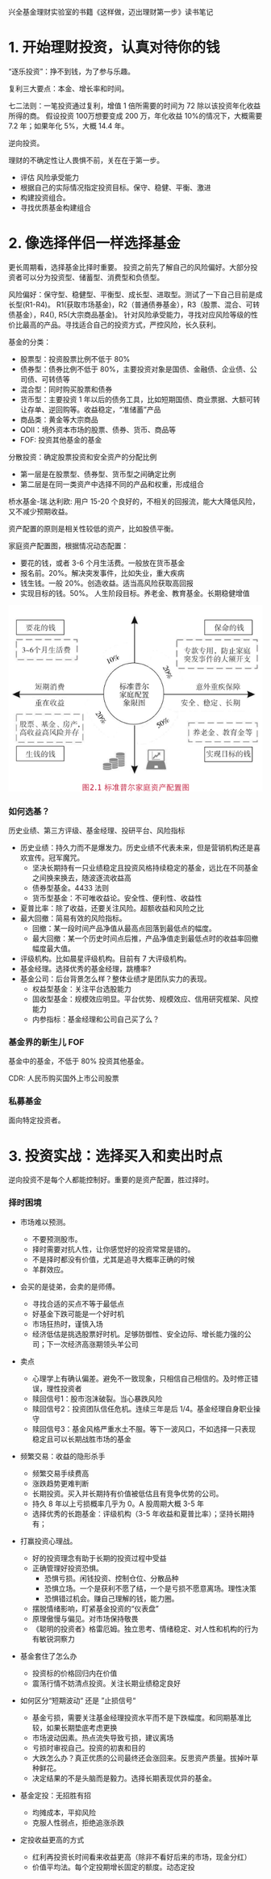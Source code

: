 兴全基金理财实验室的书籍《这样做，迈出理财第一步》读书笔记

# 1. 开始理财投资，认真对待你的钱

“逐乐投资”：挣不到钱，为了参与乐趣。

复利三大要点：本金、增长率和时间。

七二法则：一笔投资通过复利，增值 1 倍所需要的时间为 72 除以该投资年化收益所得的商。
假设投资 100万想要变成 200 万，年化收益 10%的情况下，大概需要 7.2 年；如果年化 5%，大概 14.4 年。

逆向投资。

理财的不确定性让人畏惧不前，关在在于第一步。

- 评估 风险承受能力
- 根据自己的实际情况指定投资目标。保守、稳健、平衡、激进
- 构建投资组合。
- 寻找优质基金构建组合

# 2. 像选择伴侣一样选择基金

更长周期看，选择基金比择时重要。
投资之前先了解自己的风险偏好。大部分投资者可以分为投资型、储蓄型、消费型和负债型。

风险偏好：保守型、稳健型、平衡型、成长型、进取型。测试了一下自己目前是成长型(R1-R4)。
R1(获取市场基金)，R2（普通债券基金），R3（股票、混合、可转债基金），R4(), R5(大宗商品基金)。
针对风险承受能力，寻找对应风险等级的性价比最高的产品。寻找适合自己的投资方式，严控风险，长久获利。

基金的分类：

- 股票型：投资股票比例不低于 80%
- 债券型：债券比例不低于 80%，主要投资对象是国债、金融债、企业债、公司债、可转债等
- 混合型：同时购买股票和债券
- 货币型：主要投资 1 年以后的债务工具，比如短期国债、商业票据、大额可转让存单、逆回购等。收益稳定，“准储蓄”产品
- 商品类：黄金等大宗商品
- QDII：境外资本市场的股票、债券、货币、商品等
- FOF: 投资其他基金的基金

分散投资：确定股票投资和安全资产的分配比例

- 第一层是在股票型、债券型、货币型之间确定比例
- 第二层是在同一类资产中选择不同的产品和权重，形成组合

桥水基金-瑞.达利欧: 用户 15-20 个良好的，不相关的回报流，能大大降低风险，又不减少预期收益。

资产配置的原则是相关性较低的资产，比如股债平衡。

家庭资产配置图，根据情况动态配置：

- 要花的钱，或者 3-6 个月生活费。一般放在货币基金
- 报名前。20%。解决突发事件，比如失业，重大疾病
- 钱生钱。一般 20%。创造收益。适当高风险获取高回报
- 实现目标的钱。50%。 人生阶段目标。养老金、教育基金。长期稳健增值

![](./资产配置.png)

### 如何选基？

历史业绩、第三方评级、基金经理、投研平台、风险指标

- 历史业绩：持久力而不是爆发力。历史业绩不代表未来，但是营销机构还是喜欢宣传。冠军魔咒。
    - 坚决长期持有一只业绩稳定且投资风格持续稳定的基金，远比在不同基金之间换来换去，随波逐流收益高
    - 债券型基金。4433 法则
    - 货币型基金：不可唯收益论。安全性、便利性、收益性
- 夏普比率：除了收益，还要关注风险。超额收益和风险之比
- 最大回撤：简易有效的风险指标。
  - 回撤：某一段时间产品净值从最高点回落到最低点的幅度。
  - 最大回撤：某一个历史时间点后推，产品净值走到最低点时的收益率回撤幅度最大值。
- 评级机构。比如晨星评级机构。目前有 7 大评级机构。
- 基金经理。选择优秀的基金经理，跳槽率?
- 基金公司：后台背景怎么样？整体业绩才是团队实力的表现。
    - 权益型基金：关注平台选股能力
    - 固收型基金：规模效应明显。平台优势、规模效应、信用研究框架、风控能力
    - 内参指标：基金经理和公司自己买了么？

### 基金界的新生儿 FOF

基金中的基金，不低于 80% 投资其他基金。

CDR: 人民币购买国外上市公司股票

### 私募基金

面向特定投资者。


# 3. 投资实战：选择买入和卖出时点

逆向投资不是每个人都能控制好。重要的是资产配置，胜过择时。

### 择时困境

- 市场难以预测。
    - 不要预测股市。
    - 择时需要对抗人性，让你感觉好的投资常常是错的。
    - 不是择时都没有价值，尤其是追寻大概率正确的时候
    - 羊群效应。

- 会买的是徒弟，会卖的是师傅。
    - 寻找合适的买点不等于最低点
    - 好基金下跌可能是一个好时机
    - 市场狂热时，谨慎入场
    - 经济低估是挑选股票好时机。足够防御性、安全边际、增长能力强的公司；下一次经济高涨期领头羊公司

- 卖点
    - 心理学上有确认偏差。避免不一致现象，只相信自己相信的。及时修正错误，理性投资者
    - 赎回信号1：股市泡沫破裂。当心暴跌风险
    - 赎回信号2：投资团队信任危机。连续三年是后 1/4。基金经理自身职业操守
    - 赎回信号3：基金风格严重水土不服。等下一波风口，不如选择一只表现稳定且可以长期战胜市场的基金

- 频繁交易：收益的隐形杀手
    - 频繁交易手续费高
    - 涨跌趋势更难判断
    - 长期投资。买入并长期持有价值被低估且有竞争优势的公司。
    - 持久 8 年以上亏损概率几乎为 0。A 股周期大概 3-5 年
    - 选择优秀的长跑基金：评级机构（3-5 年收益和夏普比率）；坚持长期持有；

- 打赢投资心理战。
    - 好的投资理念有助于长期的投资过程中受益
    - 正确管理好投资恐惧。
        - 恐惧亏损。闲钱投资、控制仓位、分散品种
        - 恐惧立场。一个是获利不愿了结，一个是亏损不愿意离场。理性决策
        - 恐惧错过机会。赚自己理解的钱，能力圈。
    - 摆脱情绪影响，盯紧基金投资的“仪表盘”
    - 原理傲慢与偏见。对市场保持敬畏
    - 《聪明的投资者》格雷厄姆。独立思考、情绪稳定、对人性和机构的行为有敏锐洞察力

- 基金套住了怎么办
    - 投资标的价格回归内在价值
    - 震荡行情不妨清点投资。关注长期业绩稳定良好

- 如何区分“短期波动“ 还是 ”止损信号“
    - 基金亏损，需要关注基金经理投资水平而不是下跌幅度。和同期基准比较，如果长期垫底考虑更换
    - 市场波动因素。热点流失导致亏损，建议离场
    - 亏损时审视自己。投资的初衷和目的
    - 大跌怎么办？真正优质的公司最终还会涨回来。反思资产质量。拔掉叶草种鲜花。
    - 决定结果的不是头脑而是毅力。选择长期表现优异的基金。

- 基金定投：无招胜有招
    - 均摊成本，平抑风险
    - 克服人性弱点，拒绝追涨杀跌

- 定投收益更高的方式
    - 红利再投资长时间看来收益更高（除非不看好后来的市场，现金分红）
    - 价值平均法。每个定投期增长固定的额度。动态定投
